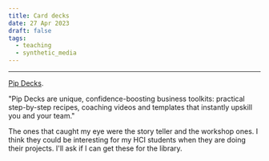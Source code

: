 ```yaml
---
title: Card decks
date: 27 Apr 2023
draft: false
tags:
  - teaching
  - synthetic_media
---
```

---

[Pip Decks](https://pipdecks.com/).  

"Pip Decks are unique, confidence-boosting business toolkits: practical step-by-step recipes, coaching videos and templates that instantly upskill you and your team."

The ones that caught my eye were the story teller and the workshop ones. I think they could be interesting for my HCI students when they are doing their projects. I'll ask if I can get these for the library.